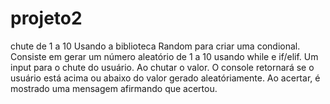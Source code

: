 # projeto2
chute de 1 a 10 
Usando a biblioteca Random para criar uma condional.
Consiste em gerar um número aleatório de 1 a 10 usando while e if/elif.
Um input para o chute do usuário.
Ao chutar o valor. O console retornará se o usuário está acima ou abaixo do valor gerado aleatóriamente.
Ao acertar, é mostrado uma mensagem afirmando que acertou.
